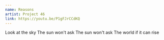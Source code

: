 ```yaml
---
name: Reasons
artist: Project 46
link: https://youtu.be/P1gFJrCCdKQ
---
```


Look at the sky
The sun won't ask
The sun won't ask
The world if it can rise
